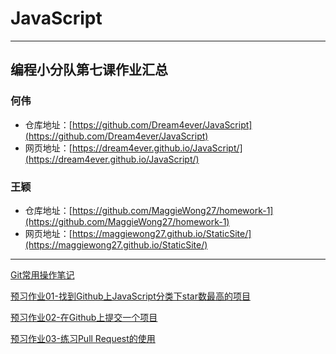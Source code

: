 # JavaScript

---

## 编程小分队第七课作业汇总

### 何伟

- 仓库地址：[https://github.com/Dream4ever/JavaScript](https://github.com/Dream4ever/JavaScript)
- 网页地址：[https://dream4ever.github.io/JavaScript/](https://dream4ever.github.io/JavaScript/)

### 王颖

- 仓库地址：[https://github.com/MaggieWong27/homework-1](https://github.com/MaggieWong27/homework-1)
- 网页地址：[https://maggiewong27.github.io/StaticSite/](https://maggiewong27.github.io/StaticSite/)

---

[Git常用操作笔记](https://github.com/xugy0926/getting-started-with-javascript/blob/master/topics/Git%E5%AE%9E%E6%88%98%E7%AC%94%E8%AE%B0.md)

[预习作业01-找到Github上JavaScript分类下star数最高的项目](https://github.com/Dream4ever/JavaScript/wiki/%E9%A2%84%E4%B9%A0%E4%BD%9C%E4%B8%9A01-%E6%89%BE%E5%88%B0Github%E4%B8%8AJavaScript%E5%88%86%E7%B1%BB%E4%B8%8Bstar%E6%95%B0%E6%9C%80%E9%AB%98%E7%9A%84%E9%A1%B9%E7%9B%AE)

[预习作业02-在Github上提交一个项目](https://github.com/Dream4ever/JavaScript/wiki/%E9%A2%84%E4%B9%A0%E4%BD%9C%E4%B8%9A02-%E5%9C%A8Github%E4%B8%8A%E6%8F%90%E4%BA%A4%E4%B8%80%E4%B8%AA%E9%A1%B9%E7%9B%AE)

[预习作业03-练习Pull Request的使用](https://github.com/Dream4ever/JavaScript/wiki/%E9%A2%84%E4%B9%A0%E4%BD%9C%E4%B8%9A03-%E7%BB%83%E4%B9%A0Pull-Request%E7%9A%84%E4%BD%BF%E7%94%A8)
